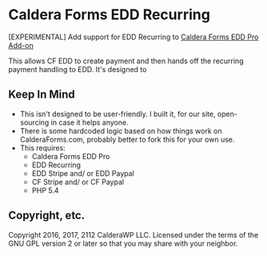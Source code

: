 # Caldera Forms EDD Recurring
[EXPERIMENTAL] Add support for EDD Recurring to [Caldera Forms EDD Pro Add-on](https://calderaforms.com/downloads/easy-digital-downloads-for-caldera-forms-pro/)

This allows CF EDD to create payment and then hands off the recurring payment handling to EDD. It's designed to 

## Keep In Mind
* This isn't designed to be user-friendly. I built it, for our site, open-sourcing in case it helps anyone.
* There is some hardcoded logic based on how things work on CalderaForms.com, probably better to fork this for your own use.
* This requires:
  * Caldera Forms EDD Pro
  * EDD Recurring
  * EDD Stripe and/ or EDD Paypal
  * CF Stripe and/ or CF Paypal
  * PHP 5.4

## Copyright, etc.
Copyright 2016, 2017, 2112 CalderaWP LLC. Licensed under the terms of the GNU GPL version 2 or later so that you may share with your neighbor.
